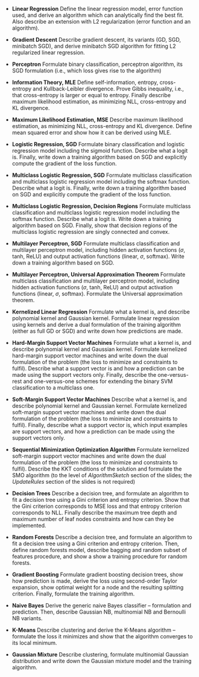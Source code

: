 - **Linear Regression**
  Define the linear regression model, error function used, and derive
  an algorithm which can analytically find the best fit. Also
  describe an extension with L2 regularization (error function and
  an algorithm).

- **Gradient Descent**
  Describe gradient descent, its variants (GD, SGD, minibatch SGD),
  and derive minibatch SGD algorithm for fitting L2 regularized
  linear regression.

- **Perceptron**
  Formulate binary classification, perceptron algorithm,
  its SGD formulation (i.e., which loss gives rise to the algorithm)

- **Information Theory, MLE**
  Define self-information, entropy, cross-entropy and Kullback-Leibler
  divergence. Prove Gibbs inequality, i.e., that cross-entropy is larger or
  equal to entropy. Finally describe maximum likelihood estimation,
  as minimizing NLL, cross-entropy and KL divergence.

- **Maximum Likelihood Estimation, MSE**
  Describe maximum likelihood estimation, as minimizing NLL, cross-entropy and
  KL divergence. Define mean squared error and show how it can be derived
  using MLE.

- **Logistic Regression, SGD**
  Formulate binary classification and logistic regression model including the
  sigmoid function. Describe what a logit is. Finally, write down a training
  algorithm based on SGD and explicitly compute the gradient of the loss function.

- **Multiclass Logistic Regression, SGD**
  Formulate multiclass classification and multiclass logistic regression model
  including the softmax function. Describe what a logit is. Finally, write down
  a training algorithm based on SGD and explicitly compute the gradient of the
  loss function.

- **Multiclass Logistic Regression, Decision Regions**
  Formulate multiclass classification and multiclass logistic regression model
  including the softmax function. Describe what a logit is. Write down
  a training algorithm based on SGD. Finally, show that decision regions
  of the multiclass logistic regression are singly connected and convex.

- **Multilayer Perceptron, SGD**
  Formulate multiclass classification and multilayer perceptron model,
  including hidden activation functions ($\sigma$, tanh, ReLU) and
  output activation functions (linear, $\sigma$, softmax). Write down
  a training algorithm based on SGD.

- **Multilayer Perceptron, Universal Approximation Theorem**
  Formulate multiclass classification and multilayer perceptron model,
  including hidden activation functions ($\sigma$, tanh, ReLU) and
  output activation functions (linear, $\sigma$, softmax). Formulate
  the Universal approximation theorem.

- **Kernelized Linear Regression**
  Formulate what a kernel is, and describe polynomial kernel and Gaussian
  kernel. Formulate linear regression using kernels and derive a dual formulation
  of the training algorithm (either as full GD or SGD) and write down how
  predictions are made.

- **Hard-Margin Support Vector Machines**
  Formulate what a kernel is, and describe polynomial kernel and Gaussian
  kernel. Formulate kernelized hard-margin support vector machines
  and write down the dual formulation of the problem (the loss to minimize
  and constraints to fulfil). Describe what a support vector is
  and how a prediction can be made using the support vectors only. Finally,
  describe the one-versus-rest and one-versus-one schemes for extending
  the binary SVM classification to a multiclass one.

- **Soft-Margin Support Vector Machines**
  Describe what a kernel is, and describe polynomial kernel and Gaussian kernel.
  Formulate kernelized soft-margin support vector machines and write down the
  dual formulation of the problem (the loss to minimize and constraints to
  fulfil). Finally, describe what a support vector is, which input examples are
  support vectors, and how a prediction can be made using the support vectors
  only.

- **Sequential Minimization Optimization Algorithm**
  Formulate kernelized soft-margin support vector machines and write down
  the dual formulation of the problem (the loss to minimize and constraints to
  fulfil). Describe the KKT conditions of the solution and formulate
  the SMO algorithm (to the level of $\textit{AlgorithmSketch}$ section of the slides;
  the $\textit{UpdateRules}$ section of the slides is not required)

- **Decision Trees**
  Describe a decision tree, and formulate an algorithm to fit a decision tree
  using a Gini criterion and entropy criterion. Show that the Gini criterion
  corresponds to MSE loss and that entropy criterion corresponds to NLL.
  Finally describe the maximum tree depth and maximum number of leaf nodes
  constraints and how can they be implemented.

- **Random Forests**
  Describe a decision tree, and formulate an algorithm to fit a decision tree
  using a Gini criterion and entropy criterion. Then, define random forests
  model, describe bagging and random subset of features procedure, and show
  a show a training procedure for random forests.

- **Gradient Boosting**
  Formulate gradient boosting decision trees, show how prediction is made,
  derive the loss using second-order Taylor expansion, show optimal weight
  for a node and the resulting splitting criterion. Finally, formulate
  the training algorithm.

- **Naive Bayes**
  Derive the generic naive Bayes classifier – formulation and prediction. Then,
  describe Gaussian NB, multinomial NB and Bernoulli NB variants.

- **K-Means**
  Describe clustering and derive the K-Means algorithm – formulate the loss it
  minimizes and show that the algorithm converges to its local minimum.

- **Gaussian Mixture**
  Describe clustering, formulate multinomial Gaussian distribution and write
  down the Gaussian mixture model and the training algorithm.

